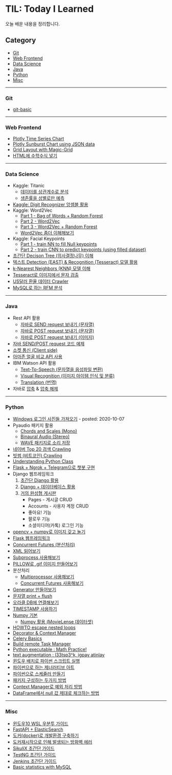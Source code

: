# TIL: Today I Learned

오늘 배운 내용을 정리합니다.

## Category

- [Git](<#Git>)
- [Web Frontend](<#web-frontend>)
- [Data Science](<#data-science>)
- [Java](<#Java>)
- [Python](<#Python>)
- [Misc](<#Misc>)

---

### Git

- [git-basic](<https://github.com/harplife/TIL/blob/master/Git/Git_Manual.md>)

---

### Web Frontend

- [Plotly Time Series Chart](<https://github.com/harplife/TIL/blob/master/Web%20Frontend/weather_report.html>)
- [Plotly Sunburst Chart using JSON data](<https://github.com/harplife/TIL/blob/master/Web%20Frontend/doongle_agegroup_by_gender_pie.html>)
- [Grid Layout with Magic-Grid](https://github.com/harplife/TIL/blob/master/Web%20Frontend/magicGrid.html)
- [HTML에 수학수식 넣기](https://github.com/harplife/TIL/blob/master/Web%20Frontend/HTML%EC%97%90_%EC%88%98%ED%95%99_%EC%88%98%EC%8B%9D_%EB%84%A3%EA%B8%B0.md)

---

### Data Science

- Kaggle: Titanic
  - [데이터를 상관계수로 분석](<https://github.com/harplife/TIL/blob/master/Data%20Science/Titanic_Correlations.ipynb>)
  - [생존률을 성별로만 예측](<https://github.com/harplife/TIL/blob/master/Data%20Science/Titanic_Gender_Only.ipynb>)
- [Kaggle: Digit Recognizer 앙셈블 활용](<https://github.com/harplife/TIL/blob/master/Data%20Science/Digit_Recognizer_Ensemble.ipynb>)
- Kaggle: Word2Vec
  - [Part 1 - Bag of Words + Random Forest](<https://github.com/harplife/TIL/blob/master/Data%20Science/Bag_of_Words_part1.ipynb>)
  - [Part 2 - Word2Vec](<https://github.com/harplife/TIL/blob/master/Data%20Science/Bag_of_Words_part2.ipynb>)
  - [Part 3 - Word2Vec + Random Forest](<https://github.com/harplife/TIL/blob/master/Data%20Science/Bag_of_Words_part3.ipynb>)
  - [Word2Vec 좀더 이해해보기](<https://github.com/harplife/TIL/blob/master/Data%20Science/Word2Vec_tensorflow.ipynb>)
- Kaggle: Facial Keypoints
  - [Part 1 - train NN to fill Null keypoints](<https://github.com/harplife/TIL/blob/master/Data%20Science/Facial_Keypoints_NN_Fill_Null.ipynb>)
  - [Part 2 - train CNN to predict keypoints (using filled dataset)](<https://github.com/harplife/TIL/blob/master/Data%20Science/Facial_Keypoints_CNN_No_Null.ipynb>)
- [초간단 Decison Tree (의사결정나무) 이해](<https://github.com/harplife/TIL/blob/master/Data%20Science/Decision_Tree_Study.ipynb>)
- [텍스트 Detection (EAST) & Recognition (Tesseract) 모델 활용](<https://github.com/harplife/TIL>)
- [k-Nearest Neighbors (KNN) 모델 이해](<https://github.com/harplife/TIL/blob/master/Data%20Science/k_Nearest_Neighbors_simplified.ipynb>)
- [Tesseract로 이미지에서 문자 검출](<https://github.com/harplife/TIL/blob/master/Data%20Science/Pytesseract.ipynb>)
- [US달러 환율 데이터 Crawler](<https://github.com/harplife/TIL/blob/master/Data%20Science/USD_KRW_Exchange_Crawl.py>)
- [MySQL로 하는 RFM 분석](https://github.com/harplife/TIL/blob/master/Data%20Science/MySQL%EB%A1%9C_%ED%95%98%EB%8A%94_RFM_%EB%B6%84%EC%84%9D_%EB%B0%8F_EDA.md)

---

### Java

- Rest API 활용
  - [자바로 SEND request 보내기 (문자열)](<https://github.com/harplife/TIL/blob/master/Java/SendGet.java>)
  - [자바로 POST request 보내기 (문자열)](<https://github.com/harplife/TIL/blob/master/Java/SendPost.java>)
  - [자바로 POST request 보내기 (이미지)](<https://github.com/harplife/TIL/blob/master/Java/SendPostImage.java>)
- [자바 SEND/POST request 코드 예제](<https://github.com/harplife/TIL/blob/master/Java/HttpURLConnectionExample.java>)
- [소켓 통신 (Client side)](<https://github.com/harplife/TIL/blob/master/Java/SocketClient.java>)
- [아마존 얼굴 비교 API 사용](<https://github.com/harplife/TIL/blob/master/Java/CompareFaces.java>)
- IBM Watson API 활용
  - [Text-To-Speech (문자열을 음성파일 변환)](<https://github.com/harplife/TIL/blob/master/Java/IBM_WATSON_TTS.java>)
  - [Visual Recognition (이미지 아이템 인식 및 분류)](<https://github.com/harplife/TIL/blob/master/Java/IBM_WATSON_VR.java>)
  - [Translation (번역)](<https://github.com/harplife/TIL/blob/master/Java/IBM_WATSON_TRANS.java>)
- 자바로 [압축](<https://github.com/harplife/TIL/blob/master/Java/ZIP_IMGS.java>) & [압축 해제](<https://github.com/harplife/TIL/blob/master/Java/UNZIP_IMGS.java>)

---

### Python

- [Windows 로그인 사진들 가져오기](https://github.com/harplife/TIL/blob/master/Python/copy_assets.py) - posted: 2020-10-07
- Pyaudio 패키지 활용
  - [Chords and Scales (Mono)](<https://github.com/harplife/TIL/blob/master/Python/pyaudio_01.ipynb>)
  - [Binaural Audio (Stereo)](<https://github.com/harplife/TIL/blob/master/Python/pyaudio_02.ipynb>)
  - [WAVE 패키지로 소리 저장](<https://github.com/harplife/TIL/blob/master/Python/sine_wave_2.ipynb>)
- [네이버 Top 20 검색 Crawling](<https://github.com/harplife/TIL/blob/master/Python/naver_top_search.ipynb>)
- [빗썸 (비트코인) Crawling](<https://github.com/harplife/TIL/blob/master/Python/bitcoin_crawl.ipynb>)
- [Understanding Python Class](<https://github.com/harplife/TIL/blob/master/Python/python_class.ipynb>)
- [Flask + Ngrok + Telegram으로 챗봇 구현](<https://github.com/harplife/TIL/tree/master/Python/chatbot>)
- Django 웹프레임워크
  1. [초간단 Django 활용](<https://github.com/harplife/TIL/blob/master/Python/Django_Simple.md>)
  2. [Django + 데이터베이스 활용](<https://github.com/harplife/TIL/tree/master/Python/Django_CRUD>)
  3. [거의 완성형 게시판](<https://github.com/harplife/TIL/tree/master/Python/django-board>)
     - Pages - 게시글 CRUD
     - Accounts - 사용자 계정 CRUD
     - 좋아요! 기능
     - 팔로우 기능
     - 소셜미디어(카톡) 로그인 기능
- [opencv + numpy로 이미지 갖고 놀기](<https://github.com/harplife/TIL/blob/master/Python/Image_processing.ipynb>)
- [Flask 웹프레임워크](<https://github.com/harplife/TIL/tree/master/Python/flask-board#flask로-게시판-만들면서-배우기>)
- [Concurrent Futures (분산처리)](<https://github.com/harplife/TIL/blob/master/Python/Concurrent_futures.ipynb>)
- [XML 읽어보기](<https://github.com/harplife/TIL/blob/master/Python/xml_parse.ipynb>)
- [Subprocess 사용해보기](<https://github.com/harplife/TIL/blob/master/Python/subprocess.ipynb>)
- [PILLOW로 .gif 이미지 만들어보기](<https://github.com/harplife/TIL/blob/master/Python/pillow_make_gif.ipynb>)
- 분산처리
  - [Multiprocessor 사용해보기](<https://github.com/harplife/TIL/blob/master/Python/multiprocessor.py>)
  - [Concurrent Futures 사용해보기](<https://github.com/harplife/TIL/blob/master/Python/Concurrent_futures.ipynb>)
- [Generator 만들어보기](<https://github.com/harplife/TIL/blob/master/Python/generator.ipynb>)
- [문자열 print + flush](<https://github.com/harplife/TIL/blob/master/Python/Print_Flush.ipynb>)
- [오라클 DB에 연결해보기](<https://github.com/harplife/TIL/blob/master/Python/DB_Oracle_Connect.ipynb>)
- [TIMESTAMP 사용하기](<https://github.com/harplife/TIL/blob/master/Python/TIMESTAMP.ipynb>)
- [Numpy 기본](<https://github.com/harplife/TIL/blob/master/Python/numpy_basics.ipynb>)
  - [Numpy 활용 (MovieLense 데이터셋)](<https://github.com/harplife/TIL/blob/master/Python/numpy_movielens.ipynb>)
- [HOWTO escape nested loops](<https://github.com/harplife/TIL/blob/master/Python/Nested_Loops_Escape.ipynb>)
- [Decorator & Context Manager](<https://github.com/harplife/TIL/blob/master/Python/Decorated_Context_Managers.ipynb>)
- [Celery Basics](<https://github.com/harplife/celery_howto>)
- [Build remote Task Manager](<https://github.com/harplife/task_manager_web>)
- [Python executable : Math Practice!](<https://github.com/harplife/math_practice>)
- [text augmentation : l33tsp3^k, igpay atinlay](https://github.com/harplife/TIL/blob/master/Python/augly.py)
- [윈도우 배치로 파이썬 스크립트 실행](https://github.com/harplife/TIL/blob/master/Python/%EC%9C%88%EB%8F%84%EC%9A%B0_%EB%B0%B0%EC%B9%98%EB%A1%9C_%ED%8C%8C%EC%9D%B4%EC%8D%AC_%EC%8A%A4%ED%81%AC%EB%A6%BD%ED%8A%B8_%EC%8B%A4%ED%96%89.md)
- [파이썬으로 하는 제너러티브 아트](https://github.com/harplife/TIL/blob/master/Python/%ED%8C%8C%EC%9D%B4%EC%8D%AC%EC%9C%BC%EB%A1%9C_%ED%95%98%EB%8A%94_%EC%A0%9C%EB%84%88%EB%9F%AC%ED%8B%B0%EB%B8%8C_%EC%95%84%ED%8A%B8.md)
- [파이썬으로 스케쥴러 만들기](https://github.com/harplife/TIL/blob/master/Python/apscheduler_basics.py)
- [패키지 구성하는 두가지 방법](https://github.com/harplife/TIL/tree/master/Python/package_example)
- [Context Manager로 예외 처리 방법](https://github.com/harplife/TIL/blob/master/Python/error_handling_w_context_manager.md)
- [DataFrame에서 null 값 제대로 체크하는 방법](https://github.com/harplife/TIL/blob/master/Python/Pandas_Check_Value_Null.ipynb)

---

### Misc

- [윈도우10 WSL 우분투 가이드](<https://github.com/harplife/TIL/blob/master/Windows10_WSL_Ubuntu_Guide.md>)
- [FastAPI + ElasticSearch](<https://github.com/harplife/TIL/blob/master/Flask_ElasticSearch_Guide.md>)
- [도커(docker)로 개발환경 구축하기](<https://github.com/harplife/TIL/blob/master/Docker_Dev_Guide.md>)
- [도커재시작으로 인해 발생되는 방화벽 에러](<https://github.com/harplife/TIL/blob/master/도커재시작_방화벽에러_해결방안.md>)
- [SikuliX 초간단 가이드](https://github.com/harplife/TIL/blob/master/SikuliX_%EA%B0%80%EC%9D%B4%EB%93%9C.pdf)
- [TestNG 초간단 가이드](https://github.com/harplife/TIL/blob/master/TestNG%EB%A5%BC_%ED%99%9C%EC%9A%A9%ED%95%9C_TDD_%EA%B0%80%EC%9D%B4%EB%93%9C.pdf)
- [Jenkins 초간단 가이드](https://github.com/harplife/TIL/blob/master/Jenkins_%EA%B0%80%EC%9D%B4%EB%93%9C.pdf)
- [Basic statistics with MySQL](https://github.com/harplife/TIL/blob/master/basic_stats_with_mysql.md)
